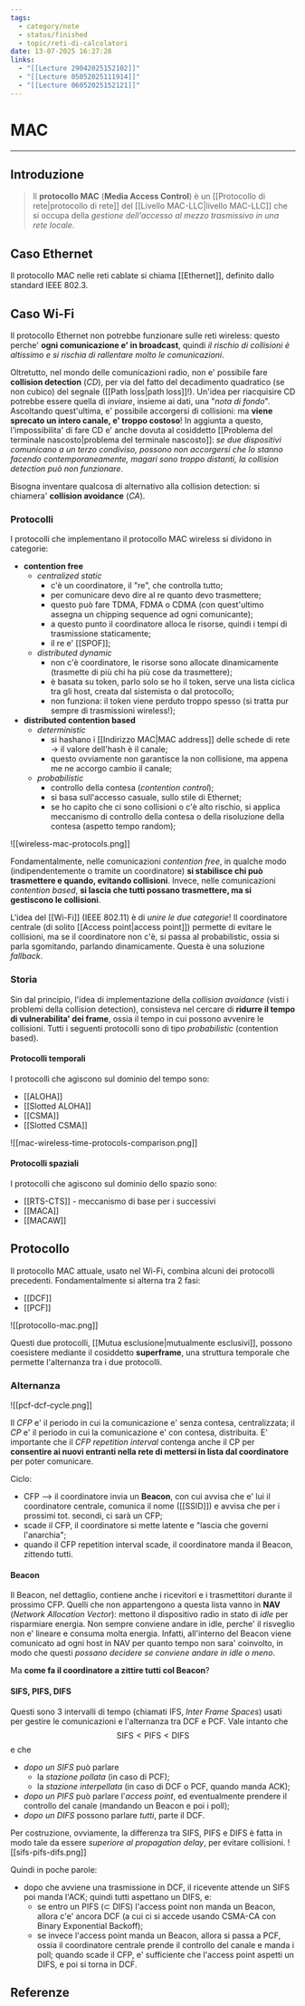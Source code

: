 ```yaml
---
tags:
  - category/note
  - status/finished
  - topic/reti-di-calcolatori
date: 13-07-2025 16:27:28
links:
  - "[[Lecture 29042025152102]]"
  - "[[Lecture 05052025111914]]"
  - "[[Lecture 06052025152121]]"
---
```

# MAC
---
## Introduzione
> Il **protocollo MAC** (**Media Access Control**) è un [[Protocollo di rete|protocollo di rete]] del [[Livello MAC-LLC|livello MAC-LLC]] che si occupa della _gestione dell'accesso al mezzo trasmissivo in una rete locale_.

## Caso Ethernet
Il protocollo MAC nelle reti cablate si chiama [[Ethernet]], definito dallo standard IEEE 802.3.

## Caso Wi-Fi
Il protocollo Ethernet non potrebbe funzionare sulle reti wireless: questo perche' **ogni comunicazione e' in broadcast**, quindi _il rischio di collisioni è altissimo e si rischia di rallentare molto le comunicazioni_.

Oltretutto, nel mondo delle comunicazioni radio, non e' possibile fare **collision detection** (_CD_), per via del fatto del decadimento quadratico (se non cubico) del segnale ([[Path loss|path loss]]!). Un'idea per riacquisire CD potrebbe essere quella di _inviare_, insieme ai dati, una "_nota di fondo_". Ascoltando quest'ultima, e' possibile accorgersi di collisioni: ma **viene sprecato un intero canale, e' troppo costoso**! In aggiunta a questo, l'impossibilita' di fare CD e' anche dovuta al cosiddetto [[Problema del terminale nascosto|problema del terminale nascosto]]: _se due dispositivi comunicano a un terzo condiviso, possono non accorgersi che lo stanno facendo contemporaneamente, magari sono troppo distanti, la collision detection può non funzionare_.

Bisogna inventare qualcosa di alternativo alla collision detection: si chiamera' **collision avoidance** (_CA_).

### Protocolli
I protocolli che implementano il protocollo MAC wireless si dividono in categorie:
- **contention free**
	- _centralized static_
		- c'è un coordinatore, il "re", che controlla tutto;
		- per comunicare devo dire al re quanto devo trasmettere;
		- questo può fare TDMA, FDMA o CDMA (con quest'ultimo assegna un chipping sequence ad ogni comunicante);
		- a questo punto il coordinatore alloca le risorse, quindi i tempi di trasmissione staticamente;
		- il re e' [[SPOF]];
	- _distributed dynamic_
		- non c'è coordinatore, le risorse sono allocate dinamicamente (trasmette di più chi ha più cose da trasmettere);
		- è basata su token, parlo solo se ho il token, serve una lista ciclica tra gli host, creata dal sistemista o dal protocollo;
		- non funziona: il token viene perduto troppo spesso (si tratta pur sempre di trasmissioni wireless!);
- **distributed contention based**
	- _deterministic_
		- si hashano i [[Indirizzo MAC|MAC address]] delle schede di rete -> il valore dell'hash è il canale;
		- questo ovviamente non garantisce la non collisione, ma appena me ne accorgo cambio il canale;
	- _probabilistic_
		- controllo della contesa (_contention control_);
		- si basa sull'accesso casuale, sullo stile di Ethernet;
		- se ho capito che ci sono collisioni o c'è alto rischio, si applica meccanismo di controllo della contesa o della risoluzione della contesa (aspetto tempo random);

![[wireless-mac-protocols.png]]

Fondamentalmente, nelle comunicazioni _contention free_, in qualche modo (indipendentemente o tramite un coordinatore) **si stabilisce chi può trasmettere e quando, evitando collisioni**. Invece, nelle comunicazioni _contention based_, **si lascia che tutti possano trasmettere, ma si gestiscono le collisioni**.

L'idea del [[Wi-Fi]] (IEEE 802.11) è di _unire le due categorie_! Il coordinatore centrale (di solito [[Access point|access point]]) permette di evitare le collisioni, ma se il coordinatore non c'è, si passa al probabilistic, ossia si parla sgomitando, parlando dinamicamente. Questa è una soluzione _fallback_.

### Storia
Sin dal principio, l'idea di implementazione della _collision avoidance_ (visti i problemi della collision detection), consisteva nel cercare di **ridurre il tempo di vulnerabilita' dei frame**, ossia il tempo in cui possono avvenire le collisioni.
Tutti i seguenti protocolli sono di tipo _probabilistic_ (contention based).

#### Protocolli temporali
I protocolli che agiscono sul dominio del tempo sono:
- [[ALOHA]]
- [[Slotted ALOHA]]
- [[CSMA]]
- [[Slotted CSMA]]

![[mac-wireless-time-protocols-comparison.png]]

#### Protocolli spaziali
I protocolli che agiscono sul dominio dello spazio sono:
- [[RTS-CTS]] - meccanismo di base per i successivi
- [[MACA]]
- [[MACAW]]

## Protocollo
Il protocollo MAC attuale, usato nel Wi-Fi, combina alcuni dei protocolli precedenti. Fondamentalmente si alterna tra 2 fasi:
- [[DCF]]
- [[PCF]]

![[protocollo-mac.png]]

Questi due protocolli, [[Mutua esclusione|mutualmente esclusivi]], possono coesistere mediante il cosiddetto **superframe**, una struttura temporale che permette l'alternanza tra i due protocolli.

### Alternanza
![[pcf-dcf-cycle.png]]

Il _CFP_ e' il periodo in cui la comunicazione e' senza contesa, centralizzata; il _CP_ e' il periodo in cui la comunicazione e' con contesa, distribuita. E' importante che il _CFP repetition interval_ contenga anche il CP per **consentire ai nuovi entranti nella rete di mettersi in lista dal coordinatore** per poter comunicare.

Ciclo:
- CFP --> il coordinatore invia un **Beacon**, con cui avvisa che e' lui il coordinatore centrale, comunica il nome ([[SSID]]) e avvisa che per i prossimi tot. secondi, ci sarà un CFP;
- scade il CFP, il coordinatore si mette latente e "lascia che governi l'anarchia";
- quando il CFP repetition interval scade, il coordinatore manda il Beacon, zittendo tutti.

#### Beacon
Il Beacon, nel dettaglio, contiene anche i ricevitori e i trasmettitori durante il prossimo CFP. Quelli che non appartengono a questa lista vanno in **NAV** (_Network Allocation Vector_): mettono il dispositivo radio in stato di _idle_ per risparmiare energia.
Non sempre conviene andare in idle, perche' il risveglio non e' lineare e consuma molta energia. Infatti, all'interno del Beacon viene comunicato ad ogni host in NAV per quanto tempo non sara' coinvolto, in modo che questi _possano decidere se conviene andare in idle o meno_.

Ma **come fa il coordinatore a zittire tutti col Beacon**?

#### SIFS, PIFS, DIFS
Questi sono 3 intervalli di tempo (chiamati IFS, _Inter Frame Spaces_) usati per gestire le comunicazioni e l'alternanza tra DCF e PCF. Vale intanto che
$$\text{SIFS} < \text{PIFS} < \text{DIFS}$$
e che
- _dopo un SIFS_ può parlare
	- la _stazione pollata_ (in caso di PCF);
	- la _stazione interpellata_ (in caso di DCF o PCF, quando manda ACK);
- _dopo un PIFS_ può parlare l'_access point_, ed eventualmente prendere il controllo del canale (mandando un Beacon e poi i poll);
- _dopo un DIFS_ possono parlare _tutti_, parte il DCF.

Per costruzione, ovviamente, la differenza tra SIFS, PIFS e DIFS è fatta in modo tale da essere _superiore al propagation delay_, per evitare collisioni.
![[sifs-pifs-difs.png]]

Quindi in poche parole:
- dopo che avviene una trasmissione in DCF, il ricevente attende un SIFS poi manda l'ACK; quindi tutti aspettano un DIFS, e:
	- se entro un PIFS ($\subset$ DIFS) l'access point non manda un Beacon, allora c'e' ancora DCF (a cui ci si accede usando CSMA-CA con Binary Exponential Backoff);
	- se invece l'access point manda un Beacon, allora si passa a PCF, ossia il coordinatore centrale prende il controllo del canale e manda i poll; quando scade il CFP, e' sufficiente che l'access point aspetti un DIFS, e poi si torna in DCF.

## Referenze